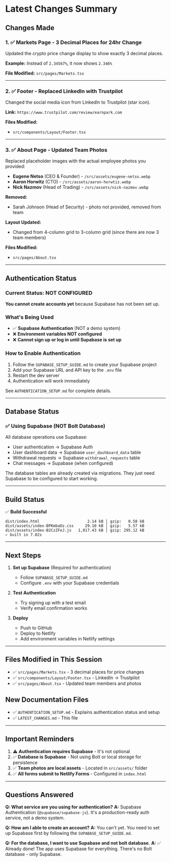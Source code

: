 # Latest Changes Summary

## Changes Made

### 1. ✅ Markets Page - 3 Decimal Places for 24hr Change

Updated the crypto price change display to show exactly 3 decimal places.

**Example:** Instead of `2.34567%`, it now shows `2.346%`

**File Modified:** `src/pages/Markets.tsx`

---

### 2. ✅ Footer - Replaced LinkedIn with Trustpilot

Changed the social media icon from LinkedIn to Trustpilot (star icon).

**Link:** `https://www.trustpilot.com/review/earnpark.com`

**Files Modified:**
- `src/components/Layout/Footer.tsx`

---

### 3. ✅ About Page - Updated Team Photos

Replaced placeholder images with the actual employee photos you provided:

- **Eugene Netso** (CEO & Founder) - `/src/assets/eugene-netso.webp`
- **Aaron Horwitz** (CTO) - `/src/assets/aaron-horwtiz.webp`
- **Nick Nazmov** (Head of Trading) - `/src/assets/nick-nazmov.webp`

**Removed:**
- Sarah Johnson (Head of Security) - photo not provided, removed from team

**Layout Updated:**
- Changed from 4-column grid to 3-column grid (since there are now 3 team members)

**Files Modified:**
- `src/pages/About.tsx`

---

## Authentication Status

### Current Status: NOT CONFIGURED

**You cannot create accounts yet** because Supabase has not been set up.

### What's Being Used

- ✅ **Supabase Authentication** (NOT a demo system)
- ❌ **Environment variables NOT configured**
- ❌ **Cannot sign up or log in until Supabase is set up**

### How to Enable Authentication

1. Follow the `SUPABASE_SETUP_GUIDE.md` to create your Supabase project
2. Add your Supabase URL and API key to the `.env` file
3. Restart the dev server
4. Authentication will work immediately

See `AUTHENTICATION_SETUP.md` for complete details.

---

## Database Status

### ✅ Using Supabase (NOT Bolt Database)

All database operations use Supabase:
- User authentication → Supabase Auth
- User dashboard data → Supabase `user_dashboard_data` table
- Withdrawal requests → Supabase `withdrawal_requests` table
- Chat messages → Supabase (when configured)

The database tables are already created via migrations. They just need Supabase to be configured to start working.

---

## Build Status

✅ **Build Successful**

```
dist/index.html                     2.14 kB │ gzip:   0.58 kB
dist/assets/index-BPKmbaOz.css     29.10 kB │ gzip:   5.57 kB
dist/assets/index-B2CzZFeJ.js   1,017.43 kB │ gzip: 295.12 kB
✓ built in 7.02s
```

---

## Next Steps

1. **Set up Supabase** (Required for authentication)
   - Follow `SUPABASE_SETUP_GUIDE.md`
   - Configure `.env` with your Supabase credentials

2. **Test Authentication**
   - Try signing up with a test email
   - Verify email confirmation works

3. **Deploy**
   - Push to GitHub
   - Deploy to Netlify
   - Add environment variables in Netlify settings

---

## Files Modified in This Session

- ✅ `src/pages/Markets.tsx` - 3 decimal places for price changes
- ✅ `src/components/Layout/Footer.tsx` - LinkedIn → Trustpilot
- ✅ `src/pages/About.tsx` - Updated team members and photos

## New Documentation Files

- ✅ `AUTHENTICATION_SETUP.md` - Explains authentication status and setup
- ✅ `LATEST_CHANGES.md` - This file

---

## Important Reminders

1. ⚠️ **Authentication requires Supabase** - It's not optional
2. ✅ **Database is Supabase** - Not using Bolt or local storage for persistence
3. ✅ **Team photos are local assets** - Located in `src/assets/` folder
4. ✅ **All forms submit to Netlify Forms** - Configured in `index.html`

---

## Questions Answered

**Q: What service are you using for authentication?**
**A:** Supabase Authentication (`@supabase/supabase-js`). It's a production-ready auth service, not a demo system.

**Q: How am I able to create an account?**
**A:** You can't yet. You need to set up Supabase first by following the `SUPABASE_SETUP_GUIDE.md`.

**Q: For the database, I want to use Supabase and not bolt database.**
**A:** ✅ Already done! The app uses Supabase for everything. There's no Bolt database - only Supabase.
